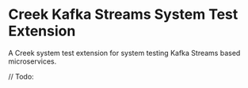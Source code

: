 # Creek Kafka Streams System Test Extension

A Creek system test extension for system testing Kafka Streams based microservices.

// Todo: